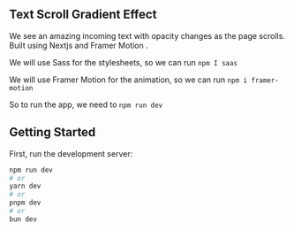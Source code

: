 ## Text Scroll Gradient Effect

We see an amazing incoming text with opacity changes as the page scrolls.
Built using Nextjs and Framer Motion .

We will use Sass for the stylesheets, so we can run ``` npm I saas ```

We will use Framer Motion for the animation, so we can run ``` npm i framer-motion ```

So to run the app, we need to ``` npm run dev ```

## Getting Started

First, run the development server:

```bash
npm run dev
# or
yarn dev
# or
pnpm dev
# or
bun dev
```

